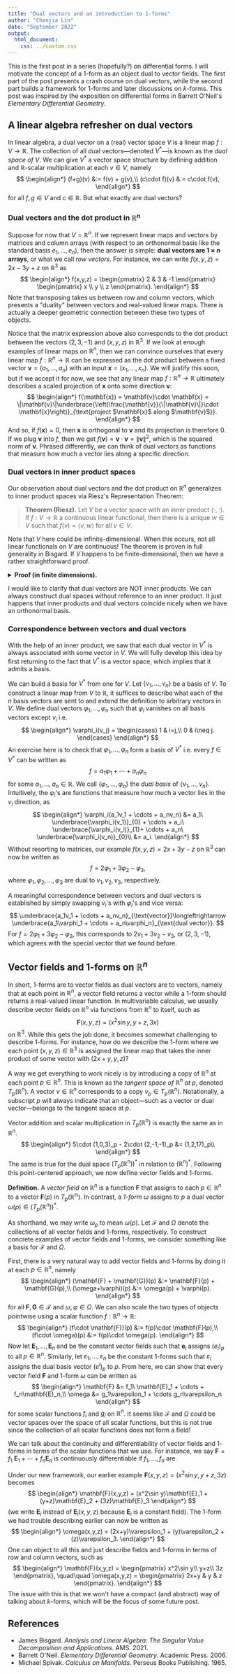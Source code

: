 ```yaml
---
title: "Dual vectors and an introduction to 1-forms"
author: "Chenjia Lin"
date: "September 2022"
output: 
  html_document:
    css: ../custom.css
---
```


This is the first post in a series (hopefully?) on differential forms. I will motivate the concept of a $1$-form as an object dual to vector fields. The first part of the post presents a crash course on dual vectors, while the second part builds a framework for $1$-forms and later discussions on $k$-forms. This post was inspired by the exposition on differential forms in Barrett O'Neil's *Elementary Differential Geometry*.

## A linear algebra refresher on dual vectors

In linear algebra, a dual vector on a (real) vector space $V$ is a linear map $f:V\to \mathbb{R}$. The collection of all dual vectors—denoted $V^*$—is known as the *dual space of $V$*. We can give $V^*$ a vector space structure by defining addition and $\mathbb{R}$-scalar multiplication at each $v\in V$, namely
$$
\begin{align*}
    (f+g)(v) &:= f(v) + g(v),\\
    (c\cdot f)(v) &:= c\cdot f(v),
\end{align*}
$$
for all $f,g\in V$ and $c\in \mathbb{R}$. But what exactly are dual vectors?

### Dual vectors and the dot product in $\mathbb{R}^n$

Suppose for now that $V=\mathbb{R}^n$. If we represent linear maps and vectors by matrices and column arrays (with respect to an orthonormal basis like the standard basis $e_1,\dots,e_n$), then the answer is simple: **dual vectors are $1\times n$ arrays**, or what we call *row vectors*. For instance, we can write $f(x,y,z) = 2x-3y+z$ on $\mathbb{R}^3$ as
$$
\begin{align*}
    f(x,y,z) = 
    \begin{pmatrix}
        2 & 3 & -1
    \end{pmatrix}
    \begin{pmatrix}
        x \\ y \\ z
    \end{pmatrix}.
\end{align*}
$$
Note that transposing takes us between row and column vectors, which presents a "duality" between vectors and real-valued linear maps. There is actually a deeper geometric connection between these two types of objects. 

Notice that the matrix expression above also corresponds to the dot product between the vectors $(2,3,-1)$ and $(x,y,z)$ in $\mathbb{R}^3$.
If we look at enough examples of linear maps on $\mathbb{R}^n$, then we can convince ourselves that every linear map $f:\mathbb{R}^n\to\mathbb{R}$ can be expressed as the dot product between a fixed vector $\mathbf{v}=(a_1,\dots,a_n)$ with an input $\mathbf{x}=(x_1,\dots,x_n)$. We will justify this soon, but if we accept it for now, we see that any linear map $f:\mathbb{R}^n\to\mathbb{R}$ ultimately describes a scaled projection of $\mathbf{x}$ onto some direction $\mathbf{v}$:
$$
\begin{align*}
    f(\mathbf{x}) = \mathbf{v}\cdot \mathbf{x} = \|\mathbf{v}\|\underbrace{\left(\frac{\mathbf{v}}{\|\mathbf{v}\|}\cdot \mathbf{x}\right)}_{\text{project $\mathbf{x}$ along $\mathbf{v}$}}.
\end{align*}
$$
And so, if $f(\mathbf{x})=0$, then $\mathbf{x}$ is orthogonal to $\mathbf{v}$ and its projection is therefore $0$. If we plug $\mathbf{v}$ into $f$, then we get $f(\mathbf{v}) = \mathbf{v}\cdot\mathbf{v} = \|\mathbf{v}\|^2$, which is the squared norm of $\mathbf{v}$. Phrased differently, we can think of dual vectors as functions that measure how much a vector lies along a specific direction. 

<!-- Reference eigenchris's video?-->

### Dual vectors in inner product spaces

Our observation about dual vectors and the dot product on $\mathbb{R}^n$ generalizes to inner product spaces via Riesz's Representation Theorem:

> **Theorem (Riesz).**
> Let $V$ be a vector space with an inner product $\langle \cdot,\cdot\rangle$. If $f: V\to \mathbb{R}$ a continuous linear functional, then there is a unique $w\in V$ such that $f(v) = \langle v,w\rangle$ for all $v\in V$. 

Note that $V$ here could be infinite-dimensional. When this occurs, not all linear functionals on $V$ are continuous! The theorem is proven in full generality in Bisgard. If $V$ happens to be finite-dimensional, then we have a rather straightforward proof.

<details class="latex"> 
<summary><b>Proof (in finite dimensions).</b></summary>

Suppose that $V$ is an $n$-dimensional vector space. Then let $\{e_1,\dots,e_n\}$ be an orthonormal basis (guaranteed by Gram-Schmidt process). For a given $f\in V^*$, define 
$$
\begin{align*}
    w:= f(e_1)e_1 + \cdots + f(e_n)e_n.
\end{align*}
$$
If $v\in V$ and $v = a_1e_1 + \cdots +a_ne_n$ with $a_i\in \mathbb{R}$, then 
$$
\begin{align*}
    f(v) &= f(a_1e_1 + \cdots + a_ne_n)\\
    &= a_1f(e_1) + \cdots + a_n f(e_n). 
\end{align*}
$$
Notice that
$$
\begin{align*}
    \langle w,v \rangle &= \Big\langle f(e_1)e_1+\cdots+f(e_n)e_n,\ a_1e_1 + \cdots + a_ne_n\Big\rangle\\
    &= a_1f(e_1) + \cdots + a_nf(e_n)
\end{align*}
$$
by the bilinearity of $\langle\cdot,\cdot\rangle$ and orthonormality of $\{e_1,\dots,e_n\}$, which shows that $f(v) = \langle w,v\rangle$ for all $v\in V$.

</details>

<!-- Statement seems weird -->
I would like to clarify that dual vectors are NOT inner products. We can always construct dual spaces without reference to an inner product. It just happens that inner products and dual vectors coincide nicely when we have an orthonormal basis.

### Correspondence between vectors and dual vectors

With the help of an inner product, we saw that each dual vector in $V^*$ is always associated with some vector in $V$. We will fully develop this idea by first returning to the fact that $V^*$ is a vector space, which implies that it admits a basis. 

We can build a basis for $V^*$ from one for $V$. Let $\{v_1,\dots,v_n\}$ be a basis of $V$. To construct a linear map from $V$ to $\mathbb{R}$, it suffices to describe what each of the $n$ basis vectors are sent to and extend the definition to arbitrary vectors in $V$. We define dual vectors $\varphi_1,\dots,\varphi_n$ such that $\varphi_i$ vanishes on all basis vectors except $v_i$ i.e.
$$
\begin{align*}
    \varphi_i(v_j) = 
    \begin{cases}
        1 & i=j,\\
        0 & i\neq j.
    \end{cases}
\end{align*}
$$
An exercise here is to check that $\varphi_1,\dots,\varphi_n$ form a basis of $V^*$ i.e. every $f\in V^*$ can be written as 
$$
    f = a_1\varphi_1 + \cdots + a_n\varphi_n
$$
for some $a_1,\dots,a_n\in \mathbb{R}$. We call $\{\varphi_1,\dots,\varphi_n\}$ the *dual basis* of $\{v_1,\dots,v_n\}$. 
Intuitively, the $\varphi_i$'s are functions that measure how much a vector lies in the $v_i$ direction, as
$$
\begin{align*}
    \varphi_i(a_1v_1 + \cdots + a_nv_n) &= a_1\ \underbrace{\varphi_i(v_1)}_{0} + \cdots + a_i\ \underbrace{\varphi_i(v_i)}_{1}+ \cdots + a_n\ \underbrace{\varphi_i(v_n)}_{0}\\
    &= a_i.
\end{align*}
$$
Without resorting to matrices, our example $f(x,y,z)=2x+3y-z$ on $\mathbb{R}^3$ can now be written as 
$$
    f = 2\varphi_1 + 3\varphi_2 - \varphi_3,
$$
where $\varphi_1,\varphi_2,\dots,\varphi_3$ are dual to $v_1,v_2,v_3$, respectively. 

A meaningful correspondence between vectors and dual vectors is established by simply swapping $v_i$'s with $\varphi_i$'s and vice versa: 
$$
    \underbrace{a_1v_1 + \cdots + a_nv_n}_{\text{vector}}\longleftrightarrow \underbrace{a_1\varphi_1 + \cdots + a_n\varphi_n}_{\text{dual vector}}.
$$
For $f=2\varphi_1 + 3\varphi_2 - \varphi_3$, this corresponds to $2v_1+3v_2-v_3$, or $(2,3,-1)$, which agrees with the special vector that we found before. 

## Vector fields and $1$-forms on $\mathbb{R}^n$

In short, $1$-forms are to vector fields as dual vectors are to vectors, namely that at each point in $\mathbb{R}^n$, a vector field returns a vector while a $1$-form should returns a real-valued linear function. In multivariable calculus, we usually describe vector fields on $\mathbb{R}^n$ via functions from $\mathbb{R}^n$ to itself, such as
$$ \mathbf{F}(x,y,z) = (x^2\sin y, y+z, 3x)$$
on $\mathbb{R}^3$. While this gets the job done, it becomes somewhat challenging to describe $1$-forms. For instance, how do we describe the $1$-form where we each point $(x,y,z)\in\mathbb{R}^3$ is assigned the linear map that takes the inner product of some vector with $(2x+y,y,z)$?

<!-- Should I add an example here for why it's hard?-->

A way we get everything to work nicely is by introducing a copy of $\mathbb{R}^n$ at each point $p\in\mathbb{R}^n$. This is known as the *tangent space of $\mathbb{R}^n$ at $p$*, denoted $T_p(\mathbb{R}^n)$.
A vector $v\in \mathbb{R}^n$ corresponds to a copy $v_p\in T_p(\mathbb{R}^n)$. Notationally, a subscript $p$ will always indicate that an object—such as a vector or dual vector—belongs to the tangent space at $p$.

Vector addition and scalar multiplication in $T_p(\mathbb{R}^n)$ is exactly the same as in $\mathbb{R}^n$.
$$ 
\begin{align*}
    5\cdot (1,0,3)_p - 2\cdot (2,-1,-1)_p &= (1,2,17)_p\\
\end{align*}
$$
The same is true for the dual space $(T_p(\mathbb{R}^n))^*$ in relation to $(\mathbb{R}^n)^*$. Following this point-centered approach, we now define vector fields and $1$-forms. 

**Definition.** A *vector field on $\mathbb{R}^n$* is a function $\mathbf{F}$ that assigns to each $p\in \mathbb{R}^n$ to a vector $\mathbf{F}(p)$ in $T_p(\mathbb{R^n})$. In contrast, a *$1$-form* $\omega$ assigns to $p$ a dual vector $\omega(p)\in (T_p(\mathbb{R}^n))^*$.

As shorthand, we may write $\omega_p$ to mean $\omega(p)$. Let $\mathcal{F}$ and $\Omega$ denote the collections of all vector fields and $1$-forms, respectively. To construct concrete examples of vector fields and $1$-forms, we consider something like a basis for $\mathcal{F}$ and $\Omega$.

First, there is a very natural way to add vector fields and $1$-forms by doing it at each $p\in \mathbb{R}^n$, namely
$$
\begin{align*}
    (\mathbf{F} + \mathbf{G})(p) &:= \mathbf{F}(p) + \mathbf{G}(p),\\
    (\omega+\varphi)(p) &:= \omega(p) + \varphi(p).
\end{align*}
$$
for all $\mathbf{F},\mathbf{G}\in \mathcal{F}$ and $\omega,\varphi\in \Omega$. We can also scale the two types of objects pointwise using a scalar function $f:\mathbb{R}^n\to\mathbb{R}$:
$$
\begin{align*}
    (f\cdot \mathbf{F})(p) &:= f(p)\cdot \mathbf{F}(p),\\
    (f\cdot \omega)(p) &:= f(p)\cdot \omega(p).
\end{align*}
$$
Now let $\mathbf{E}_1,\dots,\mathbf{E}_n$ and be the constant vector fields such that $\mathbf{e}_i$ assigns $(e_i)_p$ to all $p\in \mathbb{R}^n$. Similarly, let $\varepsilon_1,\dots,\varepsilon_n$ be the constant $1$-forms such that $\varepsilon_i$ assigns the dual basis vector $(e^i)_p$ to $p$. From here, we can show that every vector field $\mathbf{F}$ and $1$-form $\omega$ can be written as 
$$
\begin{align*}
    \mathbf{F} &= f_1\ \mathbf{E}_1 + \cdots + f_n\mathbf{E}_n,\\
    \omega &= g_1\varepsilon_1 + \cdots g_n\varepsilon_n
\end{align*}
$$
for some scalar functions $f_i$ and $g_i$ on $\mathbb{R}^n$. It seems like $\mathcal{F}$ and $\Omega$ could be vector spaces over the space of all scalar functions, but this is not true since the collection of all scalar functions does not form a field!

We can talk about the continuity and differentiability of vector fields and $1$-forms in terms of the scalar functions that we use. For instance, we say $\mathbf{F} = f_1\ \mathbf{E}_1 + \cdots + f_n\mathbf{E}_n$ is continuously differentiable if $f_1,\dots,f_n$ are. 

Under our new framework, our earlier example $\mathbf{F}(x,y,z) = (x^2\sin y, y+z, 3z)$ becomes 
$$
\begin{align*}
    \mathbf{F}(x,y,z) = (x^2\sin y)\mathbf{E}_1 + (y+z)\mathbf{E}_2 + (3z)\mathbf{E}_3
\end{align*}
$$
(we write $\mathbf{E}_i$ instead of $\mathbf{E}_i(x,y,z)$ because $\mathbf{E}_i$ is a constant field). The $1$-form we had trouble describing earlier can now be written as
$$
\begin{align*}
    \omega(x,y,z) = (2x+y)\varepsilon_1 + (y)\varepsilon_2 + (z)\varepsilon_3.
\end{align*}
$$
One can object to all this and just describe fields and $1$-forms in terms of row and column vectors, such as
$$
\begin{align*}
    \mathbf{F}(x,y,z) = 
    \begin{pmatrix}
        x^2\sin y\\
        y+z\\
        3z
    \end{pmatrix},
    \quad\quad
    \omega(x,y,z) =
    \begin{pmatrix}
        2x+y & y & z
    \end{pmatrix}.
\end{align*}
$$
The issue with this is that we won't have a compact (and abstract) way of talking about $k$-forms, which will be the focus of some future post.

## References

 * James Bisgard. *Analysis and Linear Algebra: The Singular Value Decomposition and Applications*. AMS. 2021.
 * Barrett O'Neil. *Elementary Differential Geometry*. Academic Press. 2006.
 * Michael Spivak. *Calculus on Manifolds*. Perseus Books Publishing. 1965.



